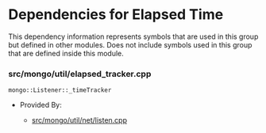 
# Dependencies for Elapsed Time
This dependency information represents symbols that are used in this group but defined in other modules.  Does not include symbols used in this group that are defined inside this module.

### src/mongo/util/elapsed\_tracker.cpp

<div></div>

    mongo::Listener::_timeTracker

- Provided By:

    - [src/mongo/util/net/listen.cpp](../../../../network/network\_core)
